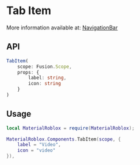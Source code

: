 # Tab Item

More information available at: [NavigationBar]("https://shunnedreality.github.io/material-roblox/components/tabs")

## API
```typescript
TabItem(
	scope: Fusion.Scope,
	props: {
		label: string,
		icon: string
	}
)
```

## Usage
```lua
local MaterialRoblox = require(MaterialRoblox);

MaterialRoblox.Components.TabItem(scope, {
    label = "Video",
    icon = "video"
}),
```